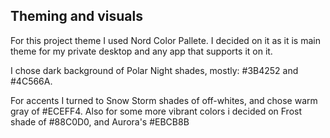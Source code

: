 ## Theming and visuals
For this project theme I used Nord Color Pallete. 
I decided on it as it is main theme for my private desktop and any app that supports it on it. 

I chose dark background of Polar Night shades, mostly:
#3B4252 and #4C566A.

For accents I turned to Snow Storm shades of off-whites, and chose warm gray of #ECEFF4. Also for some more vibrant colors i decided on Frost shade of #88C0D0, and Aurora's #EBCB8B
